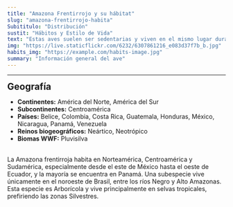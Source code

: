 ```yaml
---
title: "Amazona Frentirrojo y su hábitat"
slug: "amazona-frentirrojo-habita"
Subititulo: "Distribución"
sustit: "Hábitos y Estilo de Vida"
text: "Estas aves suelen ser sedentarias y viven en el mismo lugar durante todo el año, desplazándose diariamente entre sus zonas de descanso y nidificación. Son gregarias y viven en bandadas, aunque durante la época de cría viven en parejas y a menudo se las ve volar en pareja. Sus reclamos son fuertes, chirriantes y poco melódicos. Tienen los reclamos más fuertes de las tres especies amazónicas de Panamá. A menos que estén descansando o comiendo, tienden a ser ruidosas. Como todas las amazonas, emiten un grito de alerta por la mañana a primera hora, y de nuevo cuando se pone el sol, durante unos 10 minutos. Esta especie es muy inteligente. Cuando vuelan utilizan aleteos rígidos y poco profundos, por lo que son muy fáciles de reconocer en el aire. Son buenos imitadores, aunque sólo lo hacen en cautividad. Utilizan el pico y las patas para descascarar semillas y trepar a los árboles, y usarán el pico para probar nuevas superficies."
img: "https://live.staticflickr.com/6232/6307861216_e083d37f7b_b.jpg"
habits_img: "https://example.com/habits-image.jpg"
summary: "Información general del ave"
---
```


---
 <span style="font-size: 1.5em; font-weight: bold;">Geografía</span>

- **Continentes:** América del Norte, América del Sur  
- **Subcontinentes:** Centroamérica  
- **Países:** Belice, Colombia, Costa Rica, Guatemala, Honduras, México, Nicaragua, Panamá, Venezuela  
- **Reinos biogeográficos:** Neártico, Neotrópico  
- **Biomas WWF:** Pluvisilva  
<br>
La Amazona frentirroja habita en Norteamérica, Centroamérica y Sudamérica, especialmente desde el este de México hasta el oeste de Ecuador, y la mayoría se encuentra en Panamá. Una subespecie vive únicamente en el noroeste de Brasil, entre los ríos Negro y Alto Amazonas. Esta especie es Arborícola y vive principalmente en selvas tropicales, prefiriendo las zonas Silvestres.